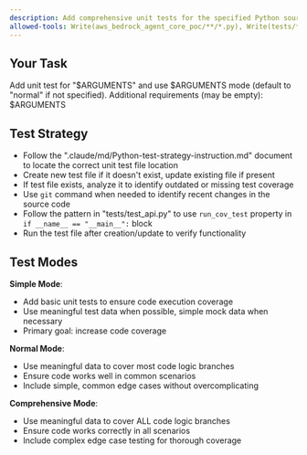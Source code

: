 ```yaml
---
description: Add comprehensive unit tests for the specified Python source code file. Example: `/add-test-for-module /path/to/aws_bedrock_agent_core_poc/math_ops.py comprehensive "optional additional requirements"`
allowed-tools: Write(aws_bedrock_agent_core_poc/**/*.py), Write(tests/**/*.py), Bash(.venv/bin/python tests/**/*.py)
---
```


## Your Task
Add unit test for "$ARGUMENTS" and use $ARGUMENTS mode (default to "normal" if not specified). Additional requirements (may be empty): $ARGUMENTS

## Test Strategy
- Follow the ".claude/md/Python-test-strategy-instruction.md" document to locate the correct unit test file location
- Create new test file if it doesn't exist, update existing file if present
- If test file exists, analyze it to identify outdated or missing test coverage
- Use `git` command when needed to identify recent changes in the source code
- Follow the pattern in "tests/test_api.py" to use `run_cov_test` property in `if __name__ == "__main__":` block
- Run the test file after creation/update to verify functionality

## Test Modes
**Simple Mode**: 
- Add basic unit tests to ensure code execution coverage
- Use meaningful test data when possible, simple mock data when necessary
- Primary goal: increase code coverage

**Normal Mode**: 
- Use meaningful data to cover most code logic branches
- Ensure code works well in common scenarios
- Include simple, common edge cases without overcomplicating

**Comprehensive Mode**: 
- Use meaningful data to cover ALL code logic branches
- Ensure code works correctly in all scenarios
- Include complex edge case testing for thorough coverage
